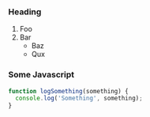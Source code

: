 ---
---

<script>
  import { Collapsible } from '$lib/components';
</script>

<Collapsible summary="Collapsible summary">

### Heading

1. Foo
2. Bar
    * Baz
    * Qux

### Some Javascript

```js
function logSomething(something) {
  console.log('Something', something);
}
```

</Collapsible>
